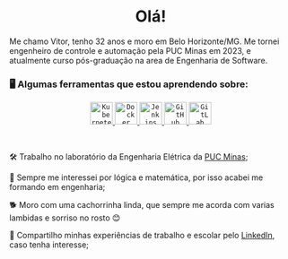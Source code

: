 <h1 align="center">Olá! </h1>

Me chamo Vitor, tenho 32 anos e moro em Belo Horizonte/MG. Me tornei engenheiro de controle e automação pela PUC Minas em 2023, e atualmente curso pós-graduação na area de Engenharia de Software.


    
### 🖥️ Algumas ferramentas que estou aprendendo sobre:

<p align="center">
    <a href="https://kubernetes.io/">
        <code><img width="40px" src="https://avatars.githubusercontent.com/u/49082977?s=280&v=4" title = "Kubernetes"/></code>
        </a>
    <a href="https://www.docker.com/">
        <code><img width="40px" src="https://www.docker.com/wp-content/uploads/2022/03/Moby-logo.png" title = "Docker"/></code>
        </a>
    <a href="https://www.jenkins.io/">
        <code><img width="40px" src="https://upload.wikimedia.org/wikipedia/commons/thumb/e/e9/Jenkins_logo.svg/1200px-Jenkins_logo.svg.png" title = "Jenkins"/></code>
        </a>
    <a href="https://github.com/">
        <code><img width="40px" src="https://cdn.jsdelivr.net/gh/devicons/devicon/icons/github/github-original.svg" title = "GitHub"/></code>
        </a>
        <a href="https://about.gitlab.com/">
        <code><img width="40px" src="https://cdn-icons-png.flaticon.com/512/5968/5968853.png" title = "GitLab"/></code>
        </a>
    </p>

</br>

<div display="inline-block">
 <p align="left"> 🛠️ Trabalho no laboratório da Engenharia Elétrica da <a href="https://www.pucminas.br/">PUC Minas</a>;</p>
 <p align="left"> 🤖 Sempre me interessei por lógica e matemática, por isso acabei me formando em engenharia;</p>
 <p align="left"> 🐕 Moro com uma cachorrinha linda, que sempre me acorda com varias lambidas e sorriso no rosto 😊</p>
 <p align="left"> 🔗 Compartilho minhas experiências de trabalho e escolar pelo <a href="https://www.linkedin.com/in/vitor-medeiros-28967972">LinkedIn</a>, caso tenha interesse;</p>
</div>
